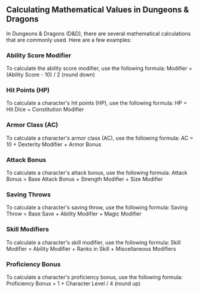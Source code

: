 ## Calculating Mathematical Values in Dungeons & Dragons

In Dungeons & Dragons (D&D), there are several mathematical calculations that are commonly used. Here are a few examples:

### Ability Score Modifier

To calculate the ability score modifier, use the following formula:
Modifier = (Ability Score - 10) / 2 (round down)

### Hit Points (HP)

To calculate a character's hit points (HP), use the following formula:
HP = Hit Dice + Constitution Modifier

### Armor Class (AC)

To calculate a character's armor class (AC), use the following formula:
AC = 10 + Dexterity Modifier + Armor Bonus

### Attack Bonus

To calculate a character's attack bonus, use the following formula:
Attack Bonus = Base Attack Bonus + Strength Modifier + Size Modifier

### Saving Throws

To calculate a character's saving throw, use the following formula:
Saving Throw = Base Save + Ability Modifier + Magic Modifier

### Skill Modifiers

To calculate a character's skill modifier, use the following formula:
Skill Modifier = Ability Modifier + Ranks in Skill + Miscellaneous Modifiers

### Proficiency Bonus

To calculate a character's proficiency bonus, use the following formula:
Proficiency Bonus = 1 + Character Level / 4 (round up)